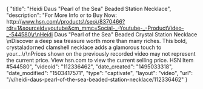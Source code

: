 {
    "title": "Heidi Daus \"Pearl of the Sea\" Beaded Station Necklace",
    "description": "For More Info or to Buy Now: http:\/\/www.hsn.com\/products\/seo\/8370466?rdr=1&sourceid=youtube&cm_mmc=Social-_-Youtube-_-ProductVideo-_-544580\r\nHeidi Daus \"Pearl of the Sea\" Beaded Crystal Station Necklace \nDiscover a deep sea treasure worth more than many riches. This bold, crystaladorned clamshell necklace adds a glamorous touch to your...\r\nPrices shown on the previously recorded video may not represent the current price.  View hsn.com to view the current selling price. HSN Item #544580",
    "videoid": "112336462",
    "date_created": "1495033318",
    "date_modified": "1503417571",
    "type": "captivate",
    "layout": "video",
    "url": "\/v\/heidi-daus-pearl-of-the-sea-beaded-station-necklace\/112336462"
}